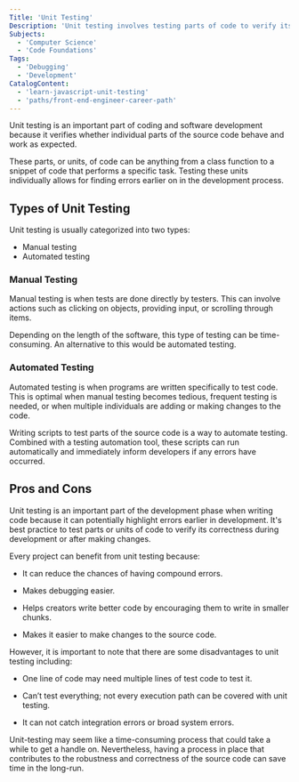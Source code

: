 ```yaml
---
Title: 'Unit Testing'
Description: 'Unit testing involves testing parts of code to verify its behavior.'
Subjects:
  - 'Computer Science'
  - 'Code Foundations'
Tags:
  - 'Debugging'
  - 'Development'
CatalogContent:
  - 'learn-javascript-unit-testing'
  - 'paths/front-end-engineer-career-path'
---
```


Unit testing is an important part of coding and software development because it verifies whether individual parts of the source code behave and work as expected.

These parts, or units, of code can be anything from a class function to a snippet of code that performs a specific task. Testing these units individually allows for finding errors earlier on in the development process.

## Types of Unit Testing

Unit testing is usually categorized into two types:

- Manual testing
- Automated testing

### Manual Testing

Manual testing is when tests are done directly by testers. This can involve actions such as clicking on objects, providing input, or scrolling through items.

Depending on the length of the software, this type of testing can be time-consuming. An alternative to this would be automated testing.

### Automated Testing

Automated testing is when programs are written specifically to test code. This is optimal when manual testing becomes tedious, frequent testing is needed, or when multiple individuals are adding or making changes to the code.

Writing scripts to test parts of the source code is a way to automate testing. Combined with a testing automation tool, these scripts can run automatically and immediately inform developers if any errors have occurred.

## Pros and Cons

Unit testing is an important part of the development phase when writing code because it can potentially highlight errors earlier in development. It's best practice to test parts or units of code to verify its correctness during development or after making changes.

Every project can benefit from unit testing because:

- It can reduce the chances of having compound errors.

- Makes debugging easier.

- Helps creators write better code by encouraging them to write in smaller chunks.

- Makes it easier to make changes to the source code.

However, it is important to note that there are some disadvantages to unit testing including:

- One line of code may need multiple lines of test code to test it.

- Can’t test everything; not every execution path can be covered with unit testing.

- It can not catch integration errors or broad system errors.

Unit-testing may seem like a time-consuming process that could take a while to get a handle on. Nevertheless, having a process in place that contributes to the robustness and correctness of the source code can save time in the long-run.
